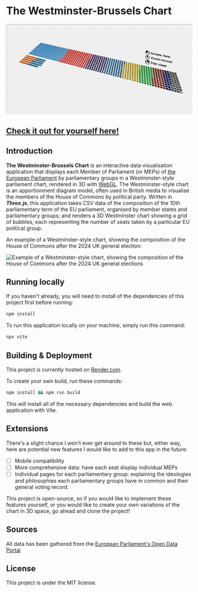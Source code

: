 # The Westminster-Brussels Chart

![Preview of the app](/public/preview.gif)

## [Check it out for yourself here!](https://the-westminster-brussels-chart.onrender.com/)

## Introduction

**The Westminster-Brussels Chart** is an interactive data visualisation application that displays each Member of Parliament (or MEPs) of [the European Parliament](https://www.europarl.europa.eu/about-parliament/en) by parliamentary groups in a Westminster-style parliament chart, rendered in 3D with [WebGL](https://developer.mozilla.org/en-US/docs/Web/API/WebGL_API). The Westminster-style chart is an apportionment diagram model, often used in British media to visualise the members of the House of Commons by political party. Written in ***Three.js***, this application takes CSV data of the composition of the 10th parliamentary term of the EU parliament, organised by member states and parliamentary groups; and renders a 3D Westminster chart showing a grid of bubbles, each representing the number of seats taken by a particular EU political group.

An example of a Westminster-style chart, showing the composition of the House of Commons after the 2024 UK general election:

![Example of a Westminster-style chart, showing the composition of the House of Commons after the 2024 UK general elections](https://upload.wikimedia.org/wikipedia/commons/1/12/House_of_Commons_%282024_election%29.svg)

## Running locally

If you haven't already, you will need to install of the dependencies of this project first before running:

```bash
npm install
```

To run this application locally on your machine, simply run this command:

```bash
npx vite
```

## Building & Deployment

This project is currently hosted on [Render.com](render.com).

To create your own build, run these commands:

```bash
npm install && npm run build
```

This will install all of the necessary dependencies and build the web application with Vite.

## Extensions

There's a slight chance I won't ever get around to these but, either way, here are potential new features I would like to add to this app in the future:

- [ ] Mobile compatibility
- [ ] More comprehensive data: have each seat display individual MEPs
- [ ] Individual pages for each parliamentary group: explaining the ideologies and philosophies each parliamentary groups have in common and their general voting record.

This project is open-source, so if you would like to implement these features yourself, or you would like to create your own variations of the chart in 3D space, go ahead and clone the project!

## Sources

All data has been gathered from the [European Parliament's Open Data Portal](https://data.europarl.europa.eu/en/home)

## License

This project is under the MIT license.
